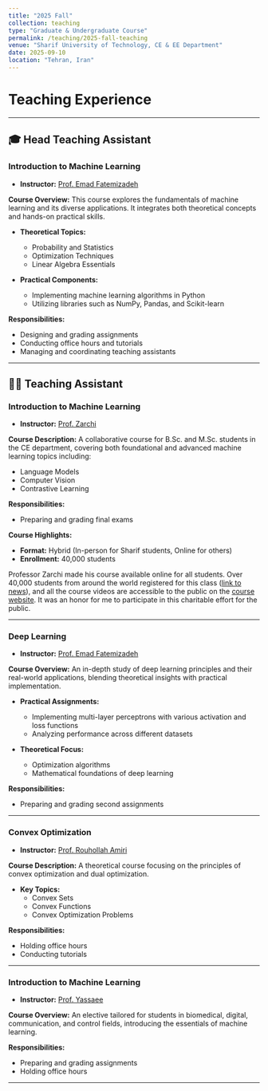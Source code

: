 ```yaml
---
title: "2025 Fall"
collection: teaching
type: "Graduate & Undergraduate Course"
permalink: /teaching/2025-fall-teaching
venue: "Sharif University of Technology, CE & EE Department"
date: 2025-09-10
location: "Tehran, Iran"
---
```


# Teaching Experience

---

## 🎓 Head Teaching Assistant

### **Introduction to Machine Learning**

- **Instructor:** [Prof. Emad Fatemizadeh](https://scholar.google.com/citations?user=mWCxEvMAAAAJ&hl=en)

**Course Overview:**
This course explores the fundamentals of machine learning and its diverse applications. It integrates both theoretical concepts and hands-on practical skills.

- **Theoretical Topics:**

  - Probability and Statistics
  - Optimization Techniques
  - Linear Algebra Essentials

- **Practical Components:**
  - Implementing machine learning algorithms in Python
  - Utilizing libraries such as NumPy, Pandas, and Scikit-learn

**Responsibilities:**

- Designing and grading assignments
- Conducting office hours and tutorials
- Managing and coordinating teaching assistants

---

## 👩‍🏫 Teaching Assistant

### **Introduction to Machine Learning**

- **Instructor:** [Prof. Zarchi](https://scholar.google.com/citations?user=GbJMZLIAAAAJ&hl=en)

**Course Description:**
A collaborative course for B.Sc. and M.Sc. students in the CE department, covering both foundational and advanced machine learning topics including:

- Language Models
- Computer Vision
- Contrastive Learning

**Responsibilities:**

- Preparing and grading final exams

**Course Highlights:**

- **Format:** Hybrid (In-person for Sharif students, Online for others)
- **Enrollment:** 40,000 students

Professor Zarchi made his course available online for all students. Over 40,000 students from around the world registered for this class ([link to news](https://x.com/SharifiZarchi/status/1839930741733380486?t=eef9LsxbqmK7mLOqLU9ysg&s=19)), and all the course videos are accessible to the public on the [course website](https://www.sharifml.ir/). It was an honor for me to participate in this charitable effort for the public.

---

### **Deep Learning**

- **Instructor:** [Prof. Emad Fatemizadeh](https://scholar.google.com/citations?user=mWCxEvMAAAAJ&hl=en)

**Course Overview:**
An in-depth study of deep learning principles and their real-world applications, blending theoretical insights with practical implementation.

- **Practical Assignments:**

  - Implementing multi-layer perceptrons with various activation and loss functions
  - Analyzing performance across different datasets

- **Theoretical Focus:**
  - Optimization algorithms
  - Mathematical foundations of deep learning

**Responsibilities:**

- Preparing and grading second assignments

---

### **Convex Optimization**

- **Instructor:** [Prof. Rouhollah Amiri](https://scholar.google.com/citations?user=sOUZ3cUAAAAJ&hl=en)

**Course Description:**
A theoretical course focusing on the principles of convex optimization and dual optimization.

- **Key Topics:**
  - Convex Sets
  - Convex Functions
  - Convex Optimization Problems

**Responsibilities:**

- Holding office hours
- Conducting tutorials

---

### **Introduction to Machine Learning**

- **Instructor:** [Prof. Yassaee](https://scholar.google.com/citations?user=Y6vuiBUAAAAJ&hl=en)

**Course Overview:**
An elective tailored for students in biomedical, digital, communication, and control fields, introducing the essentials of machine learning.

**Responsibilities:**

- Preparing and grading assignments
- Holding office hours

---
